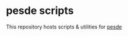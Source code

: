 # pesde scripts

This repository hosts scripts & utilities for [pesde](https://github.com/daimond113/pesde)
